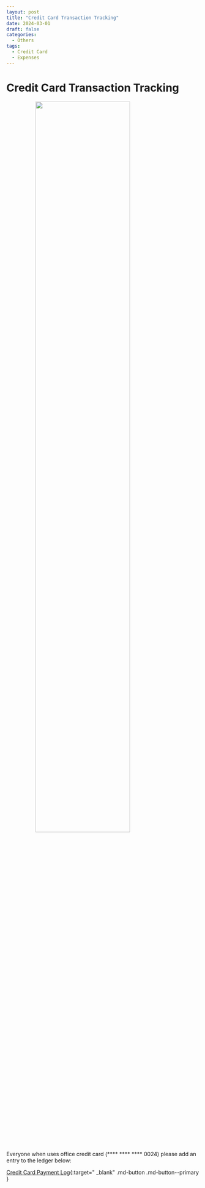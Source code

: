 ```yaml
---
layout: post
title: "Credit Card Transaction Tracking"
date: 2024-03-01
draft: false
categories:
  - Others
tags:
  - Credit Card
  - Expenses
---
```


# Credit Card Transaction Tracking

<a href="https://lh3.googleusercontent.com/pw/AP1GczPmPt0n5pxYX6X_zp0Z-MBWrA6E6Mjdx89V5r5IiMavgSgp-sI_W7Fmdb374NcfhsH242Oya6qlvJHUWm4jtKb1hw5vMOajtibB1YT_6OxluiPKJws=w2400?source=screenshot.guru"> <img src="https://lh3.googleusercontent.com/pw/AP1GczPmPt0n5pxYX6X_zp0Z-MBWrA6E6Mjdx89V5r5IiMavgSgp-sI_W7Fmdb374NcfhsH242Oya6qlvJHUWm4jtKb1hw5vMOajtibB1YT_6OxluiPKJws=w600-h315-p-k" style="width: 70%; display: block; margin: 0 auto"/> </a>

<!-- more -->

Everyone when uses office credit card (\*\*\*\* \*\*\*\* \*\*\*\* 0024) please add an entry to the ledger below:

[Credit Card Payment Log](https://kzlaw.sharepoint.com/:x:/s/Office/ERSLPYZYsN5AkZuWmvrV_osBvvB4cYNW3Rl1m2zxx3iA3g?e=7yub3h){:target=" \_blank" .md-button .md-button--primary }
